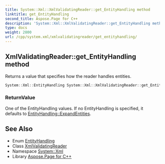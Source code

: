 ```yaml
---
title: System::Xml::XmlValidatingReader::get_EntityHandling method
linktitle: get_EntityHandling
second_title: Aspose.Page for C++
description: 'System::Xml::XmlValidatingReader::get_EntityHandling method. Returns a value that specifies how the reader handles entities in C++.'
type: docs
weight: 2800
url: /cpp/system.xml/xmlvalidatingreader/get_entityhandling/
---
```

## XmlValidatingReader::get_EntityHandling method


Returns a value that specifies how the reader handles entities.

```cpp
System::Xml::EntityHandling System::Xml::XmlValidatingReader::get_EntityHandling()
```


### ReturnValue

One of the EntityHandling values. If no EntityHandling is specified, it defaults to [EntityHandling::ExpandEntities](../../entityhandling/).

## See Also

* Enum [EntityHandling](../../entityhandling/)
* Class [XmlValidatingReader](../)
* Namespace [System::Xml](../../)
* Library [Aspose.Page for C++](../../../)
